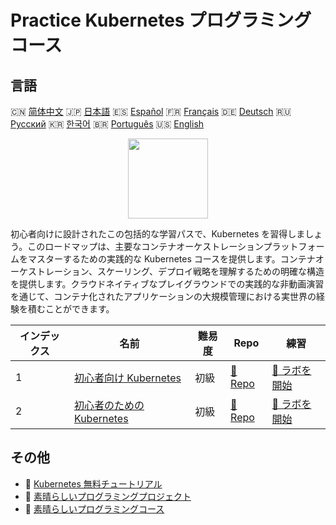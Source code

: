 # Practice Kubernetes プログラミングコース

## 言語

🇨🇳 [简体中文](README_zh.md) 🇯🇵 [日本語](README_ja.md) 🇪🇸 [Español](README_es.md) 🇫🇷 [Français](README_fr.md) 🇩🇪 [Deutsch](README_de.md) 🇷🇺 [Русский](README_ru.md) 🇰🇷 [한국어](README_ko.md) 🇧🇷 [Português](README_pt.md) 🇺🇸 [English](README.md) 

<div align="center">
<img width="128px" src="https://file.labex.io/path/RTAa3OE96ESn.png">
</div>

初心者向けに設計されたこの包括的な学習パスで、Kubernetes を習得しましょう。このロードマップは、主要なコンテナオーケストレーションプラットフォームをマスターするための実践的な Kubernetes コースを提供します。コンテナオーケストレーション、スケーリング、デプロイ戦略を理解するための明確な構造を提供します。クラウドネイティブなプレイグラウンドでの実践的な非動画演習を通じて、コンテナ化されたアプリケーションの大規模管理における実世界の経験を積むことができます。

|   インデックス | 名前                                                                          | 難易度   | Repo                                                              | 練習                                                                  |
|----------------|-------------------------------------------------------------------------------|----------|-------------------------------------------------------------------|-----------------------------------------------------------------------|
|              1 | [初心者向け Kubernetes](https://labex.io/ja/courses/kubernetes-for-beginners) | 初級     | [🔗 Repo](https://github.com/labex-labs/kubernetes-for-beginners) | [🚀 ラボを開始](https://labex.io/ja/courses/kubernetes-for-beginners) |
|              2 | [初心者のための Kubernetes](https://labex.io/ja/courses/kubernetes-for-noobs) | 初級     | [🔗 Repo](https://github.com/labex-labs/kubernetes-for-noobs)     | [🚀 ラボを開始](https://labex.io/ja/courses/kubernetes-for-noobs)     |

## その他

- 🔗 [Kubernetes 無料チュートリアル](https://github.com/labex-labs/kubernetes-free-tutorials)
- 🔗 [素晴らしいプログラミングプロジェクト](https://github.com/labex-labs/awesome-programming-projects)
- 🔗 [素晴らしいプログラミングコース](https://github.com/labex-labs/awesome-programming-courses)


